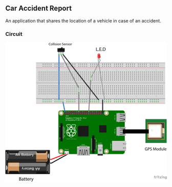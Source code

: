 ## Car Accident Report
An application that shares the location of a vehicle in case of an accident. 

### Circuit
![Circuit used to collect GPS information and detect a shock](/Miscellaneous/Circuit_bb.jpg)